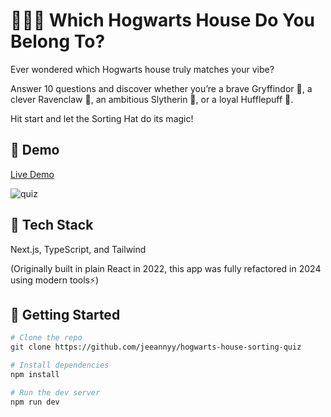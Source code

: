 # 🧙🏻‍♀️ Which Hogwarts House Do You Belong To?

Ever wondered which Hogwarts house truly matches your vibe?

Answer 10 questions and discover whether you’re a brave Gryffindor 🦁, a clever Ravenclaw 🦅, an ambitious Slytherin 🐍, or a loyal Hufflepuff 🦡.

Hit start and let the Sorting Hat do its magic! 



## 🧹 Demo  

[Live Demo](https://hogwarts-house-sorting-quiz.vercel.app) 

![quiz](https://github.com/user-attachments/assets/95e8f580-5af4-4e96-9d21-0d283fff4a3b)




## 🧪 Tech Stack

Next.js, TypeScript, and Tailwind

(Originally built in plain React in 2022, this app was fully refactored in 2024 using modern tools⚡️)



## 🔮 Getting Started

```bash
# Clone the repo
git clone https://github.com/jeeannyy/hogwarts-house-sorting-quiz

# Install dependencies
npm install

# Run the dev server
npm run dev


